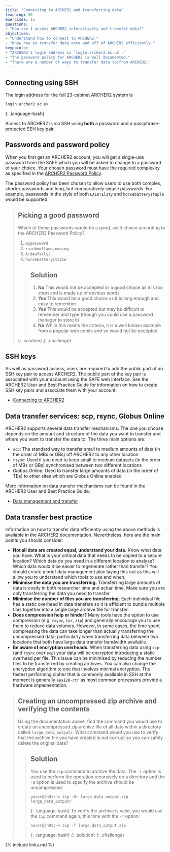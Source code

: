 ```yaml
---
title: "Connecting to ARCHER2 and transferring data"
teaching: 30
exercises: 15
questions:
- "How can I access ARCHER2 interactively and transfer data?"
objectives:
- "Understand how to connect to ARCHER2."
- "Know how to transfer data onto and off of ARCHER2 efficiently."
keypoints:
- "ARCHER2's login address is `login.archer2.ac.uk`."
- "The password policy for ARCHER2 is well documented."
- "There are a number of ways to transfer data to/from ARCHER2."
---
```


## Connecting using SSH

The login address for the full 23-cabinet ARCHER2 system is

```
login.archer2.ac.uk
```
{: .language-bash}

Access to ARCHER2 is via SSH using **both** a password and a passphrase-protected SSH key pair.

## Passwords and password policy

When you first get an ARCHER2 account, you will get a single-use password from the 
SAFE which you will be asked to change to a password of your choice. Your chosen 
password must have the required complexity as specified in the
[ARCHER2 Password Policy](https://www.archer2.ac.uk/about/policies/passwords_usernames.html).

The password policy has been chosen to allow users to use both complex, shorter passwords and
long, but comparatively simple passwords. For example, passwords in the style of both
`LA10!£lsty` and `horsebatterystaple` would be supported.

> ## Picking a good password
> Which of these passwords would be a good, valid choice according to the ARCHER2 Password
> Policy?
> 
> 1. `mypassword`
> 2. `rainbowllamajumping`
> 3. `A!94ufskl$?`
> 4. `horsebatterystaple`
> 
> > ## Solution
> >
> > 1. **No** This would not be accepted or a good choice as it is too short and is made up of obvious words
> > 2. **Yes** This would be a good choice as it is long enough and easy to remember
> > 3. **Yes** This would be accepted but may be difficult to remember and type (though you could use a password manager to store it)
> > 4. **No** While this meets the criteria, it is a well known example from a popular web comic and so would not be accepted
> >
> {: .solution}
{: .challenge}

## SSH keys

As well as password access, users are required to add the public part of an SSH key pair to access ARCHER2.
The public part of the key pair is associated with your account using the SAFE web interface.
See the ARCHER2 User and Best Practice Guide for information on how to create SSH key pairs
and associate them with your account:

* [Connecting to ARCHER2](https://docs.archer2.ac.uk/user-guide/connecting/)

## Data transfer services: scp, rsync, Globus Online

ARCHER2 supports several data transfer mechanisms. The one you choose depends
on the amount and structure of the data you want to transfer and where you want to transfer
the data to. The three main options are:

* `scp`: The standard way to transfer small to medium amounts of data (in the order of MBs or GBs) off ARCHER2 to any other location
* `rsync`: Used if you need to keep small to medium datasets (in the order of MBs or GBs) synchronised between two different locations
* *Globus Online*: Used to transfer large amounts of data (in the order of TBs) to other sites which are Globus Online enabled

More information on data transfer mechanisms can be found in the ARCHER2 User and Best Practice Guide:

* [Data management and transfer](https://docs.archer2.ac.uk/user-guide/data/)

## Data transfer best practice

Information on how to transfer data efficiently using the above methods is available in the ARCHER2 documentation. Nevertheless, here are the main points you should consider:

* **Not all data are created equal, understand your data.** Know what data you have. What is your
  critical data that needs to be copied to a secure location? Which data do you need in a different
  location to analyse? Which data would it be easier to regenerate rather than transfer? You should
  create a brief data management plan laying this out as this will allow you to understand which
  tools to use and when.
* **Minimise the data you are transferring.** Transferring large amounts of data is costly in both
  researcher time and actual time. Make sure you are only transferring the data you need to transfer.
* **Minimise the number of files you are transferring.** Each individual file has a static overhead in
  data transfers so it is efficient to bundle multiple files together into a single large
  archive file for transfer.
* **Does compression help or hinder?** Many tools have the option to use compression (e.g. `rsync`,
  `tar`, `zip`) and generally encourage you to use them to reduce data volumes. However, in some cases,
  the time spent compressing the data can take longer than actually transferring the uncompressed
  data; particularly when transferring data between two locations that both have large data transfer
  bandwidth available.
* **Be aware of encryption overheads.** When transferring data using `scp` (and `rsync` over `scp`)
  your data will be encrypted introducing a static overhead per file. This issue can be minimised by
  reducing the number files to be transferred by creating archives. You can also change the encryption
  algorithm to one that involves minimal encryption. The fastest performing cipher that is commonly 
  available in SSH at the moment is generally `aes128-ctr` as most common processors provide a
  hardware implementation.

> ## Creating an uncompressed zip archive and verifying the contents
> Using the documentation above, find the command you would use to create an uncompressed zip archive
> file of all data within a directory called `large_data_output/`. What command would you use to verify
> that the archive file you have created is not corrupt so you can safely delete the original data?
> > ## Solution
> > You use the `zip` command to archive the data. The `-r` option is used to perform the operation
> > recursively on a directory and the `-0` option is used to specify the archive should be uncompressed:
> > ```
> > auser@ln01:~> zip -0r large_data_output.zip large_data_output/
> > ```
> > {: .language-bash}
> > To verify the archive is valid, you would use the `zip` command again, this time with the `-T` 
> > option:
> > ```
> > auser@ln01:~> zip -T large_data_output.zip
> > ```
> > {: .language-bash}
> {: .solution}
{: .challenge}

{% include links.md %}
